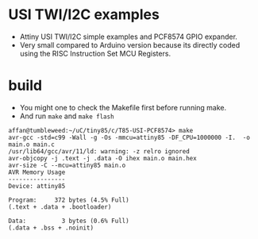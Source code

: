 # USI TWI/I2C examples
- Attiny USI TWI/I2C simple examples and PCF8574 GPIO expander. 
- Very small compared to Arduino version because its directly coded using the RISC Instruction Set MCU Registers.

# build
- You might one to check the Makefile first before running make.
- And run `make` and `make flash`

```
affan@tumbleweed:~/uC/tiny85/c/T85-USI-PCF8574> make
avr-gcc -std=c99 -Wall -g -Os -mmcu=attiny85 -DF_CPU=1000000 -I.  -o main.o main.c
/usr/lib64/gcc/avr/11/ld: warning: -z relro ignored
avr-objcopy -j .text -j .data -O ihex main.o main.hex
avr-size -C --mcu=attiny85 main.o
AVR Memory Usage
----------------
Device: attiny85

Program:     372 bytes (4.5% Full)
(.text + .data + .bootloader)

Data:          3 bytes (0.6% Full)
(.data + .bss + .noinit)
```
